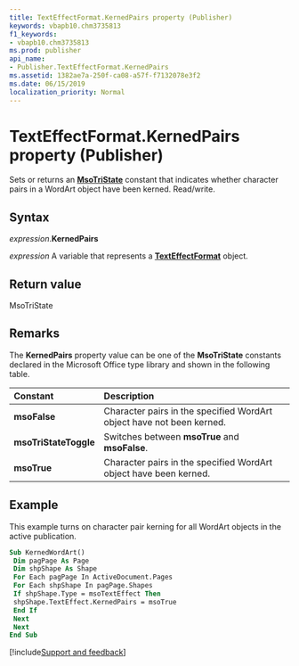 ```yaml
---
title: TextEffectFormat.KernedPairs property (Publisher)
keywords: vbapb10.chm3735813
f1_keywords:
- vbapb10.chm3735813
ms.prod: publisher
api_name:
- Publisher.TextEffectFormat.KernedPairs
ms.assetid: 1382ae7a-250f-ca08-a57f-f7132078e3f2
ms.date: 06/15/2019
localization_priority: Normal
---
```



# TextEffectFormat.KernedPairs property (Publisher)

Sets or returns an **[MsoTriState](Office.MsoTriState.md)** constant that indicates whether character pairs in a WordArt object have been kerned. Read/write.


## Syntax

_expression_.**KernedPairs**

_expression_ A variable that represents a **[TextEffectFormat](Publisher.TextEffectFormat.md)** object.


## Return value

MsoTriState


## Remarks

The **KernedPairs** property value can be one of the **MsoTriState** constants declared in the Microsoft Office type library and shown in the following table.

|Constant|Description|
|:-----|:-----|
| **msoFalse**| Character pairs in the specified WordArt object have not been kerned.|
| **msoTriStateToggle**|Switches between **msoTrue** and **msoFalse**.|
| **msoTrue**|Character pairs in the specified WordArt object have been kerned.|


## Example

This example turns on character pair kerning for all WordArt objects in the active publication.

```vb
Sub KernedWordArt() 
 Dim pagPage As Page 
 Dim shpShape As Shape 
 For Each pagPage In ActiveDocument.Pages 
 For Each shpShape In pagPage.Shapes 
 If shpShape.Type = msoTextEffect Then 
 shpShape.TextEffect.KernedPairs = msoTrue 
 End If 
 Next 
 Next 
End Sub
```

[!include[Support and feedback](~/includes/feedback-boilerplate.md)]